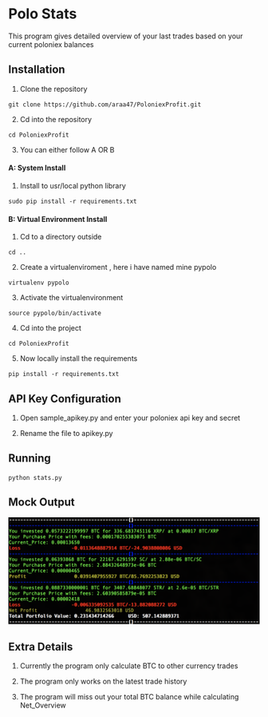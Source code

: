 # Polo Stats 

This program gives detailed overview of your last trades based on your current poloniex balances

## Installation

1) Clone the repository 
```
git clone https://github.com/araa47/PoloniexProfit.git 
```

2) Cd into the repository 
```
cd PoloniexProfit 
```

3) You can either follow A OR B 

#### A: System Install 

1) Install to usr/local python library

```
sudo pip install -r requirements.txt 
```

#### B: Virtual Environment Install 

1) Cd to a directory outside

```
cd ..
```

2) Create a virtualenviroment , here i have named mine pypolo

```
virtualenv pypolo 
```

3) Activate the virtualenvironment

```
source pypolo/bin/activate
```

4) Cd into the project
```
cd PoloniexProfit 
```
5) Now locally install the requirements
```
pip install -r requirements.txt
```



## API Key Configuration 

1) Open sample_apikey.py and enter your poloniex api key and secret 

2) Rename the file to apikey.py 

## Running 

```
python stats.py 

```
## Mock Output

![Image of Output](outputexample.png)

## Extra Details 

1) Currently the program only calculate BTC to other currency trades 

2) The program only works on the latest trade history 

3) The program will miss out your total BTC balance while calculating Net_Overview